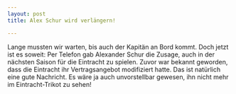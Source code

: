 ```yaml
---
layout: post
title: Alex Schur wird verlängern!

---
```


Lange mussten wir warten, bis auch der Kapitän an Bord kommt. Doch jetzt ist es soweit: Per Telefon gab Alexander Schur die Zusage, auch in der nächsten Saison für die Eintracht zu spielen. Zuvor war bekannt geworden, dass die Eintracht ihr Vertragsangebot modifiziert hatte. Das ist natürlich eine gute Nachricht. Es wäre ja auch unvorstellbar gewesen, ihn nicht mehr im Eintracht-Trikot zu sehen!


